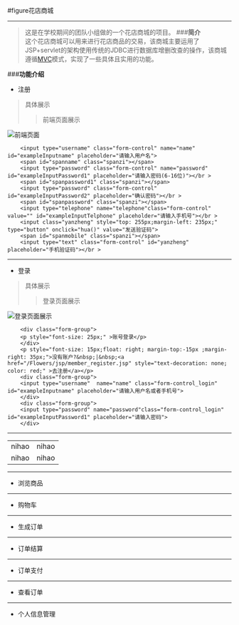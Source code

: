 #figure花店商城
***
>这是在学校期间的团队小组做的一个花店商城的项目。
###**简介**
><br/>这个花店商城可以用来进行花店商品的交易，该商城主要运用了JSP+servlet的架构使用传统的JDBC进行数据库增删改查的操作，该商城遵循[MVC](https://baike.baidu.com/item/MVC%E6%A1%86%E6%9E%B6/9241230?fr=aladdin&fromid=85990&fromtitle=MVC/)模式，实现了一些具体且实用的功能。

###**功能介绍**
* 注册	
>具体展示
>>前端页面展示



![前端页面](//img-blog.csdn.net/20180315131509541?watermark/2/text/Ly9ibG9nLmNzZG4ubmV0L21pbmdqaXN1/font/5a6L5L2T/fontsize/400/fill/I0JBQkFCMA==/dissolve/70)

>>							
		<input type="username" class="form-control" name="name" id="exampleInputname" placeholder="请输入用户名">
		<span id="spanname" class="spanzi"></span>
		<input type="password" class="form-control" name="password" id="exampleInputPassword1" placeholder="请输入密码(6-16位)"></br >
		<span id="spanpassword1" class="spanzi"></span>
		<input type="password" class="form-control" id="exampleInputPassword2" placeholder="确认密码"></br >
		<span id="spanpassword" class="spanzi"></span>
		<input type="telephone" name="telephone"class="form-control" value="" id="exampleInputTelphone" placeholder="请输入手机号"></br >
		<input class="yanzheng" style="top: 255px;margin-left: 235px;" type="button" onclick="hua()" value="发送验证码">
		<span id="spanmobile" class="spanzi"></span>
		<input type="text" class="form-control" id="yanzheng" placeholder="手机验证码"></br >
						
***
* 登录
>具体展示
>>登录页面展示


![登录页面展示](//img-blog.csdn.net/20180315131648190?watermark/2/text/Ly9ibG9nLmNzZG4ubmV0L21pbmdqaXN1/font/5a6L5L2T/fontsize/400/fill/I0JBQkFCMA==/dissolve/70)

>>							
		<div class="form-group">
		<p style="font-size: 25px;" >账号登录</p>
	  	</div>
		<p style="font-size: 15px;float: right; margin-top:-15px ;margin-right: 35px;">没有账户?&nbsp;|&nbsp;<a href="/Flowers/jsp/member_register.jsp" style="text-decoration: none; color: red;" >去注册</a></p>
	  	<div class="form-group">
		<input type="username"  name="name" class="form-control_login" id="exampleInputname" placeholder="请输入用户名或者手机号">
	  	</div>
		<div class="form-group">
		<input type="password" name="password"class="form-control_login" id="exampleInputPassword1" placeholder="请输入密码">
		</div>
						
***

<form>
<table>
	<tr>
		<td>
			nihao
		</td>
		<td>
			nihao
		</td>
	</tr>
	<tr>
		<td>
			nihao
		</td>
		<td>
			nihao
		</td>
	</tr>
</table>
</form>

***
* 浏览商品
***
* 购物车
***
* 生成订单
***
* 订单结算
***
* 订单支付
***
* 查看订单
***
* 个人信息管理
